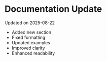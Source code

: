 # Documentation Update

Updated on 2025-08-22

- Added new section
- Fixed formatting
- Updated examples
- Improved clarity
- Enhanced readability